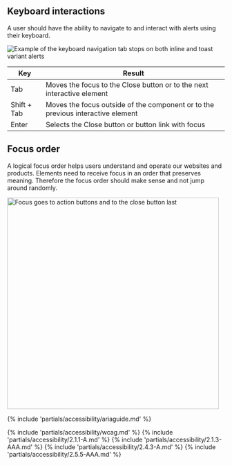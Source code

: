 
## Keyboard interactions

A user should have the ability to navigate to and interact with alerts using their keyboard.

<uxdot-example width-adjustment="456px">
  <img src="../alert-a11y-keyboard-interactions.svg" alt="Example of the keyboard navigation tab stops on both inline and toast variant alerts">
</uxdot-example>

<rh-table>
  <table>
    <thead>
      <tr>
        <th scope="col" data-label="Key">Key</th>
        <th scope="col" data-label="Result">Result</th>
      </tr>
    </thead>
    <tbody>
      <tr>
        <td data-label="Key">Tab</td>
        <td data-label="Result">Moves the focus to the Close button or to the next interactive element</td>
      </tr>
      <tr>
        <td data-label="Key">Shift + Tab</td>
        <td data-label="Result">Moves the focus outside of the component or to the previous interactive element</td>
      </tr>
      <tr>
        <td data-label="Key">Enter</td>
        <td data-label="Result">Selects the Close button or button link with focus</td>
      </tr>
    </tbody>
  </table>
</rh-table>

## Focus order

A logical focus order helps users understand and operate our websites and products. Elements need to receive focus in an order that preserves meaning. Therefore the focus order should make sense and not jump around randomly.

<uxdot-example width-adjustment="456px">
  <img src="../alert-a11y-focus-order.svg" alt="Focus goes to action buttons and to the close button last" width="490px">
</uxdot-example>

{% include 'partials/accessibility/ariaguide.md' %}

{% include 'partials/accessibility/wcag.md' %}
{% include 'partials/accessibility/2.1.1-A.md' %}
{% include 'partials/accessibility/2.1.3-AAA.md' %}
{% include 'partials/accessibility/2.4.3-A.md' %}
{% include 'partials/accessibility/2.5.5-AAA.md' %}
